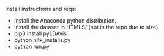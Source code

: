 Install instructions and reqs:

- install the Anaconda python distribution.
- install the dataset in HTMLS/ (not in the repo due to size)
- pip3 install pyLDAvis
- python nltk_installs.py
- python run.py
